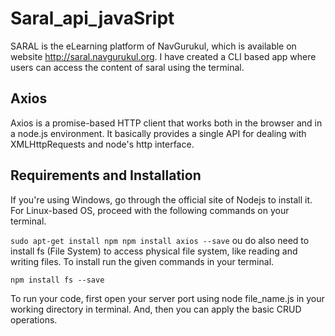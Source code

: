 # Saral_api_javaSript
SARAL is the eLearning platform of NavGurukul, which is available on website http://saral.navgurukul.org. I have created a CLI based app where users can access the content of saral using the terminal.
## Axios
Axios is a promise-based HTTP client that works both in the browser and in a node.js environment. It basically provides a single API for dealing with XMLHttpRequests and node's http interface.
## Requirements and Installation
If you're using Windows, go through the official site of Nodejs to install it. For Linux-based OS, proceed with the following commands on your terminal.

``sudo apt-get install npm
npm install axios --save``
ou do also need to install fs (File System) to access physical file system, like reading and writing files. To install run the given commands in your terminal.

``npm install fs --save``

To run your code, first open your server port using node file_name.js in your working directory in terminal. And, then you can apply the basic CRUD operations.

